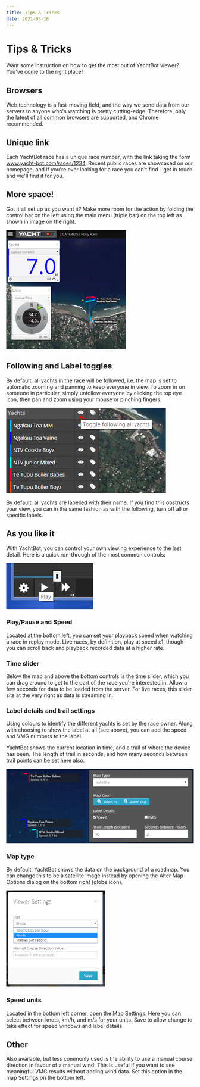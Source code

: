 ```yaml
---
title: Tips & Tricks
date: 2021-08-18
---
```


# Tips & Tricks

Want some instruction on how to get the most out of YachtBot viewer? You've come to the right place!

## Browsers

Web technology is a fast-moving field, and the way we send data from our servers to anyone who's watching is pretty cutting-edge. Therefore, only the latest of all common browsers are supported, and Chrome recommended.

## Unique link

Each YachtBot race has a unique race number, with the link taking the form www.yacht-bot.com/races/1234. Recent public races are showcased on our homepage, and if you're ever looking for a race you can't find - get in touch and we'll find it for you.

## More space!

Got it all set up as you want it? Make more room for the action by folding the control bar on the left using the main menu (triple bar) on the top left as shown in image on the right.

<img src="../../../assets/images/blob1446587443209.png" alt=""  height="321px" />

## Following and Label toggles

By default, all yachts in the race will be followed, i.e. the map is set to automatic zooming and panning to keep everyone in view. To zoom in on someone in particular, simply unfollow everyone by clicking the top eye icon, then pan and zoom using your mouse or pinching fingers.

<img src="../../../assets/images/blob1446587568880.png" alt=""  />

By default, all yachts are labelled with their name. If you find this obstructs your view, you can in the same fashion as with the following, turn off all or specific labels.

## As you like it

With YachtBot, you can control your own viewing experience to the last detail. Here is a quick run-through of the most common controls:

<img src="../../../assets/images/blob1446586054966.png" alt="" width="234px" height="124px" />

### Play/Pause and Speed

Located at the bottom left, you can set your playback speed when watching a race in replay mode. Live races, by definition, play at speed x1, though you can scroll back and playback recorded data at a higher rate.

### 

### Time slider

Below the map and above the bottom controls is the time slider, which you can drag around to get to the part of the race you're interested in. Allow a few seconds for data to be loaded from the server. For live races, this slider sits at the very right as data is streaming in.

### Label details and trail settings

Using colours to identify the different yachts is set by the race owner. Along with choosing to show the label at all (see above), you can add the speed and VMG numbers to the label.

YachtBot shows the current location in time, and a trail of where the device has been. The length of trail in seconds, and how many seconds between trail points can be set here also.

<img src="../../../assets/images/blob1446587732556.png" alt=""  />

### Map type

By default, YachtBot shows the data on the background of a roadmap. You can change this to be a satellite image instead by opening the Alter Map Options dialog on the bottom right (globe icon).

<img src="../../../assets/images/blob1446586398283.png" alt=""  height="259px" />

### Speed units

Located in the bottom left corner, open the Map Settings. Here you can select between knots, km/h, and m/s for your units. Save to allow change to take effect for speed windows and label details.

## Other

Also available, but less commonly used is the ability to use a manual course direction in favour of a manual wind. This is useful if you want to see meaningful VMG results without adding wind data. Set this option in the map Settings on the bottom left.
